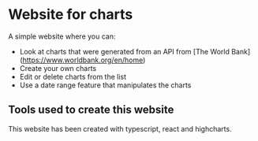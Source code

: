 # Website for charts 
A simple website where you can:
  - Look at charts that were generated from an API from [The World Bank] (https://www.worldbank.org/en/home)
  - Create your own charts
  - Edit or delete charts from the list
  - Use a date range feature that manipulates the charts

## Tools used to create this website
This website has been created with typescript, react and highcharts.
